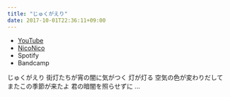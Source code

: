 ```yaml
---
title: "じゅくがえり"
date: 2017-10-01T22:36:11+09:00
---
```


- [YouTube](https://www.youtube.com/watch?RnGKfdg8I5Y)
- [NicoNico](https://nico.ms/sm32029084)
- Spotify
- Bandcamp

じゅくがえり 街灯たちが宵の闇に気がつく 灯が灯る 空気の色が変わりだして またこの季節が来たよ 君の暗闇を照らせずに ...